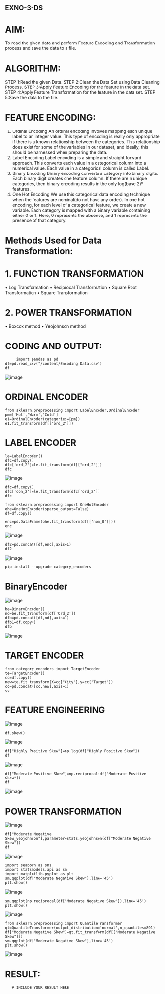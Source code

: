 ## EXNO-3-DS

# AIM:
To read the given data and perform Feature Encoding and Transformation process and save the data to a file.

# ALGORITHM:
STEP 1:Read the given Data.
STEP 2:Clean the Data Set using Data Cleaning Process.
STEP 3:Apply Feature Encoding for the feature in the data set.
STEP 4:Apply Feature Transformation for the feature in the data set.
STEP 5:Save the data to the file.

# FEATURE ENCODING:
1. Ordinal Encoding
An ordinal encoding involves mapping each unique label to an integer value. This type of encoding is really only appropriate if there is a known relationship between the categories. This relationship does exist for some of the variables in our dataset, and ideally, this should be harnessed when preparing the data.
2. Label Encoding
Label encoding is a simple and straight forward approach. This converts each value in a categorical column into a numerical value. Each value in a categorical column is called Label.
3. Binary Encoding
Binary encoding converts a category into binary digits. Each binary digit creates one feature column. If there are n unique categories, then binary encoding results in the only log(base 2)ⁿ features.
4. One Hot Encoding
We use this categorical data encoding technique when the features are nominal(do not have any order). In one hot encoding, for each level of a categorical feature, we create a new variable. Each category is mapped with a binary variable containing either 0 or 1. Here, 0 represents the absence, and 1 represents the presence of that category.

# Methods Used for Data Transformation:
  # 1. FUNCTION TRANSFORMATION
• Log Transformation
• Reciprocal Transformation
• Square Root Transformation
• Square Transformation
  # 2. POWER TRANSFORMATION
• Boxcox method
• Yeojohnson method

# CODING AND OUTPUT:
  ```
       import pandas as pd
df=pd.read_csv("/content/Encoding Data.csv")
df
```
![image](https://github.com/user-attachments/assets/e07e69c5-2e11-467e-b9e2-9ce889d68f9e)
# ORDINAL ENCODER
```
from sklearn.preprocessing import LabelEncoder,OrdinalEncoder
pm=['Hot','Warm','Cold']
e1=OrdinalEncoder(categories=[pm])
e1.fit_transform(df[["ord_2"]])

```
# LABEL ENCODER

```
le=LabelEncoder()
dfc=df.copy()
dfc['ord_2']=le.fit_transform(df[["ord_2"]])
dfc
```
![image](https://github.com/user-attachments/assets/19232ab2-535d-4e05-a5e4-a5c569f6ba68)
```
dfc=df.copy()
dfc['con_2']=le.fit_transform(dfc['ord_2'])
dfc
```
```
from sklearn.preprocessing import OneHotEncoder
ohe=OneHotEncoder(sparse_output=False)
df=df.copy()

enc=pd.DataFrame(ohe.fit_transform(df[['nom_0']]))
enc
```
![image](https://github.com/user-attachments/assets/6a606a27-83ca-4a7b-9ff9-fae20fd5fbd5)
```
df2=pd.concat([df,enc],axis=1)
df2
```
![image](https://github.com/user-attachments/assets/b81c30c5-3d05-41be-bd9f-742528adfd96)
```
pip install --upgrade category_encoders

```
# BinaryEncoder
![image](https://github.com/user-attachments/assets/d02d7da8-1574-46e8-8493-f60a86e42c48)
```
be=BinaryEncoder()
nd=be.fit_transform(df['Ord_2'])
dfb=pd.concat([df,nd],axis=1)
dfb1=df.copy()
dfb
```
![image](https://github.com/user-attachments/assets/522856cb-c7dc-45bf-a8d8-ab427ade90cc)
# TARGET ENCODER
```
from category_encoders import TargetEncoder
te=TargetEncoder()
cc=df.copy()
new=te.fit_transform(X=cc["City"],y=cc["Target"])
cc=pd.concat([cc,new],axis=1)
cc
```
# FEATURE ENGINEERING
![image](https://github.com/user-attachments/assets/ab4ae06b-baa4-4b16-afba-f089d4f08e7c)
```
df.skew()
```
![image](https://github.com/user-attachments/assets/39cde9a8-7420-420c-8ff5-c0795f4d4ef1)
```
df["Highly Positive Skew"]=np.log(df["Highly Positive Skew"])
df
```

![image](https://github.com/user-attachments/assets/b60192be-0340-418c-9204-8562ad4af32d)

```
df["Moderate Positive Skew"]=np.reciprocal(df["Moderate Positive Skew"])
df
```
![image](https://github.com/user-attachments/assets/4fe9979b-40c8-469b-8654-4c3f87bd9fe0)
# POWER TRANSFORMATION
![image](https://github.com/user-attachments/assets/da6514a4-06fe-4770-a9b4-c5f19e278c26)
```
df["Moderate Negative Skew_yeojohnson"],parameter=stats.yeojohnson(df["Moderate Negative Skew"])
df
```
![image](https://github.com/user-attachments/assets/c1ed44ba-0255-478f-a084-a3579f213557)
```
import seaborn as sns
import statsmodels.api as sm
import matplotlib.pyplot as plt
sm.qqplot(df["Moderate Negative Skew"],line='45')
plt.show()
```
![image](https://github.com/user-attachments/assets/01937ee9-2bda-4b79-b502-0128b30ac2d6)
```
sm.qqplot(np.reciprocal(df["Moderate Negative Skew"]),line='45')
plt.show()
```
![image](https://github.com/user-attachments/assets/1521738c-c23e-4e2a-812b-160ee14cb88e)
```
from sklearn.preprocessing import QuantileTransformer
qt=QuantileTransformer(output_distribution='normal',n_quantiles=891)
df["Moderate Negative Skew"]=qt.fit_transform(df[["Moderate Negative Skew"]])
sm.qqplot(df["Moderate Negative Skew"],line='45')
plt.show()
```
![image](https://github.com/user-attachments/assets/44ff017e-8a7c-4f72-8ccc-633dcd6802c2)

# RESULT:
       # INCLUDE YOUR RESULT HERE

       
